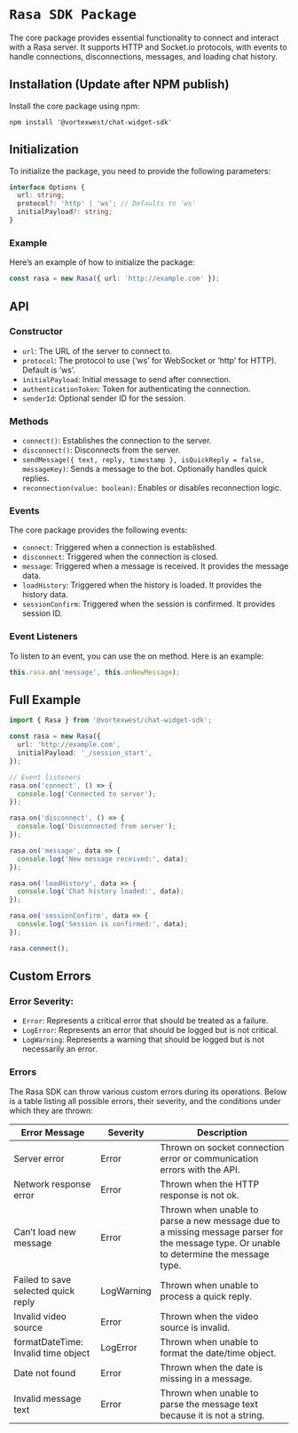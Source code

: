 # `Rasa SDK Package`

The core package provides essential functionality to connect and interact with a Rasa server. It supports HTTP and Socket.io protocols, with events to handle connections, disconnections, messages, and loading chat history.

## Installation (Update after NPM publish)

Install the core package using npm:

```
npm install '@vortexwest/chat-widget-sdk'
```

## Initialization

To initialize the package, you need to provide the following parameters:

```typescript
interface Options {
  url: string;
  protocol?: 'http' | 'ws'; // Defaults to 'ws'
  initialPayload?: string;
}
```

### Example

Here’s an example of how to initialize the package:

```typescript
const rasa = new Rasa({ url: 'http://example.com' });
```

## API

### Constructor

- `url`: The URL of the server to connect to.
- `protocol`: The protocol to use (‘ws’ for WebSocket or ‘http’ for HTTP). Default is ‘ws’.
- `initialPayload`: Initial message to send after connection.
- `authenticationToken`: Token for authenticating the connection.
- `senderId`: Optional sender ID for the session.

### Methods

- `connect()`: Establishes the connection to the server.
- `disconnect()`: Disconnects from the server.
- `sendMessage({ text, reply, timestamp }, isQuickReply = false, messageKey)`: Sends a message to the bot. Optionally handles quick replies.
- `reconnection(value: boolean)`: Enables or disables reconnection logic.

### Events

The core package provides the following events:

- `connect`: Triggered when a connection is established.
- `disconnect`: Triggered when the connection is closed.
- `message`: Triggered when a message is received. It provides the message data.
- `loadHistory`: Triggered when the history is loaded. It provides the history data.
- `sessionConfirm`: Triggered when the session is confirmed. It provides session ID.

### Event Listeners

To listen to an event, you can use the on method. Here is an example:

```typescript
this.rasa.on('message', this.onNewMessage);
```

## Full Example

```typescript
import { Rasa } from '@vortexwest/chat-widget-sdk';

const rasa = new Rasa({
  url: 'http://example.com',
  initialPayload: '_/session_start',
});

// Event listeners
rasa.on('connect', () => {
  console.log('Connected to server');
});

rasa.on('disconnect', () => {
  console.log('Disconnected from server');
});

rasa.on('message', data => {
  console.log('New message received:', data);
});

rasa.on('loadHistory', data => {
  console.log('Chat history loaded:', data);
});

rasa.on('sessionConfirm', data => {
  console.log('Session is confirmed:', data);
});

rasa.connect();
```

## Custom Errors

### Error Severity:

- `Error`: Represents a critical error that should be treated as a failure.
- `LogError`: Represents an error that should be logged but is not critical.
- `LogWarning`: Represents a warning that should be logged but is not necessarily an error.

### Errors

The Rasa SDK can throw various custom errors during its operations. Below is a table listing all possible errors, their severity, and the conditions under which they are thrown:

| Error Message                       | Severity   | Description                                                                                                                              |
| ----------------------------------- | ---------- | ---------------------------------------------------------------------------------------------------------------------------------------- |
| Server error                        | Error      | Thrown on socket connection error or communication errors with the API.                                                                  |
| Network response error              | Error      | Thrown when the HTTP response is not ok.                                                                                                 |
| Can’t load new message              | Error      | Thrown when unable to parse a new message due to a missing message parser for the message type. Or unable to determine the message type. |
| Failed to save selected quick reply | LogWarning | Thrown when unable to process a quick reply.                                                                                             |
| Invalid video source                | Error      | Thrown when the video source is invalid.                                                                                                 |
| formatDateTime: Invalid time object | LogError   | Thrown when unable to format the date/time object.                                                                                       |
| Date not found                      | Error      | Thrown when the date is missing in a message.                                                                                            |
| Invalid message text                | Error      | Thrown when unable to parse the message text because it is not a string.                                                                 |
